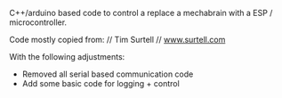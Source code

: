 C++/arduino based code to control a replace a mechabrain with a ESP / microcontroller.


Code mostly copied from:
// Tim Surtell
// www.surtell.com


With the following adjustments:
* Removed all serial based communication code
* Add some basic code for logging + control

